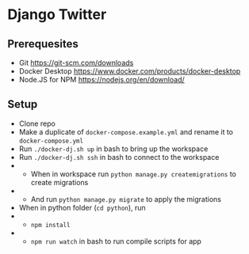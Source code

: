# Django Twitter

## Prerequesites
- Git https://git-scm.com/downloads
- Docker Desktop https://www.docker.com/products/docker-desktop
- Node.JS for NPM https://nodejs.org/en/download/ 

## Setup
- Clone repo
- Make a duplicate of `docker-compose.example.yml` and rename it to `docker-compose.yml`
- Run `./docker-dj.sh up` in bash to bring up the workspace
- Run `./docker-dj.sh ssh` in bash to connect to the workspace
- - When in workspace run `python manage.py createmigrations` to create migrations
- - And run `python manage.py migrate` to apply the migrations
- When in python folder (`cd python`), run 
- - `npm install`
- - `npm run watch` in bash to run compile scripts for app
